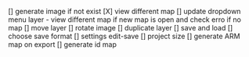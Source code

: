 [] generate image if not exist
[X] view different map
[] update dropdown menu layer - view different map if new map is open and check erro if no map
[] move layer
[] rotate image
[] duplicate layer
[] save and load
[] choose save format
[] settings edit-save
[] project size
[] generate ARM map on export
[] generate id map
